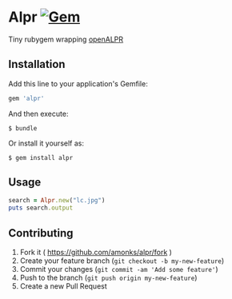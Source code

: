 # Alpr [![Gem](https://img.shields.io/gem/v/alpr.svg?style=plastic)]()

Tiny rubygem wrapping [openALPR](https://github.com/openalpr/openalpr)

## Installation

Add this line to your application's Gemfile:

```ruby
gem 'alpr'
```

And then execute:

    $ bundle

Or install it yourself as:

    $ gem install alpr

## Usage

```ruby
search = Alpr.new("lc.jpg")
puts search.output
```

## Contributing

1. Fork it ( https://github.com/amonks/alpr/fork )
2. Create your feature branch (`git checkout -b my-new-feature`)
3. Commit your changes (`git commit -am 'Add some feature'`)
4. Push to the branch (`git push origin my-new-feature`)
5. Create a new Pull Request
